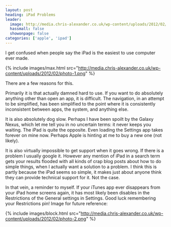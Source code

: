 ```yaml
---
layout: post
heading: iPad Problems
leader:
  image: http://media.chris-alexander.co.uk/wp-content/uploads/2012/02/photo-1.png
  hassmall: false
  showonpage: false
categories: ['apple', 'ipad']
---
```


I get confused when people say the iPad is the easiest to use computer ever made.

{% include images/max.html src="http://media.chris-alexander.co.uk/wp-content/uploads/2012/02/photo-1.png" %}

There are a few reasons for this.

Primarily it is that actually damned hard to use. If you want to do absolutely anything other than open an app, it is difficult. The navigation, in an attempt to be simplified, has been simplified to the point where it is consistently inconsistent between apps, the system, and anything else.

It is also absolutely dog slow. Perhaps I have been spoilt by the Galaxy Nexus, which let me tell you in no uncertain terms: it never keeps you waiting. The iPad is quite the opposite. Even loading the Settings app takes forever on mine now. Perhaps Apple is hinting at me to buy a new one (not likely).

It is also virtually impossible to get support when it goes wrong. If there is a problem I usually google it. However any mention of iPad in a search term gets your results flooded with all kinds of crap blog posts about how to do simple things, when I actually want a solution to a problem. I think this is partly because the iPad seems so simple, it makes just about anyone think they can provide technical support for it. Not the case.

In that vein, a reminder to myself. If your iTunes app ever disappears from your iPad home screens again, it has most likely been disables in the Restrictions of the General settings in Settings. Good luck remembering your Restrictions pin! Image for future reference:

{% include images/block.html src="http://media.chris-alexander.co.uk/wp-content/uploads/2012/02/photo-2.png" %}
